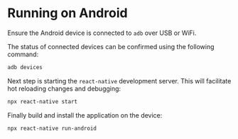 # Running on Android
Ensure the Android device is connected to `adb` over USB or WiFi.

The status of connected devices can be confirmed using the following command:
```sh
adb devices
```

Next step is starting the `react-native` development server. This will facilitate hot reloading changes and debugging:
```sh
npx react-native start
```

Finally build and install the application on the device:
```sh
npx react-native run-android
```
